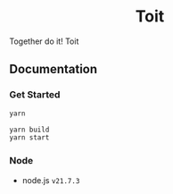 <h1 align="center">Toit</h1>

Together do it! Toit

## Documentation

### Get Started
```zsh
yarn

yarn build
yarn start
```

### Node

- node.js `v21.7.3`